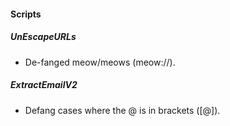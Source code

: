 
#### Scripts
##### UnEscapeURLs
- De-fanged meow/meows (meow://).
##### ExtractEmailV2
- Defang cases where the @ is in brackets ([@]).
